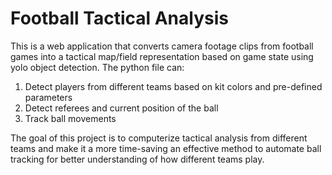 # Football Tactical Analysis

This is a web application that converts camera footage clips from football games into a tactical map/field representation based on game state using yolo object detection. The python file can: 
1. Detect players from different teams based on kit colors and pre-defined parameters
2. Detect referees and current position of the ball
3. Track ball movements

The goal of this project is to computerize tactical analysis from different teams and make it a more time-saving an effective method to automate ball tracking for better understanding of how different teams play.
